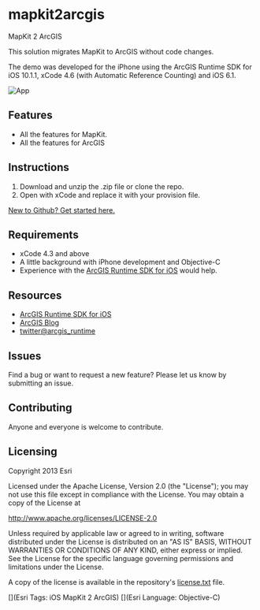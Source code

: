 # mapkit2arcgis

MapKit 2 ArcGIS

This solution migrates MapKit to ArcGIS without code changes.

The demo was developed for the iPhone using the ArcGIS Runtime SDK for iOS 10.1.1, xCode 4.6 (with Automatic Reference Counting) and iOS 6.1. 

![App](https://raw.github.com/Esri/mapkit-2-arcgis/master/image.png)

## Features
* All the features for MapKit.
* All the features for ArcGIS

## Instructions

1. Download and unzip the .zip file or clone the repo.
2. Open with xCode and replace it with your provision file.

[New to Github? Get started here.](https://github.com/)

## Requirements

* xCode 4.3 and above
* A little background with iPhone development and Objective-C
* Experience with the [ArcGIS Runtime SDK for iOS](http://www.esri.com/) would help.

## Resources

* [ArcGIS Runtime SDK for iOS](http://resources.arcgis.com/en/communities/runtime-ios-sdk/)
* [ArcGIS Blog](http://blogs.esri.com/esri/arcgis/)
* [twitter@arcgis_runtime](http://twitter.com/arcgis_runtime)

## Issues

Find a bug or want to request a new feature?  Please let us know by submitting an issue.

## Contributing

Anyone and everyone is welcome to contribute. 

## Licensing
Copyright 2013 Esri

Licensed under the Apache License, Version 2.0 (the "License");
you may not use this file except in compliance with the License.
You may obtain a copy of the License at

   http://www.apache.org/licenses/LICENSE-2.0

Unless required by applicable law or agreed to in writing, software
distributed under the License is distributed on an "AS IS" BASIS,
WITHOUT WARRANTIES OR CONDITIONS OF ANY KIND, either express or implied.
See the License for the specific language governing permissions and
limitations under the License.

A copy of the license is available in the repository's [license.txt]( https://raw.github.com/Esri/switch-basemaps-js/master/license.txt) file.

[](Esri Tags: iOS MapKit 2 ArcGIS)
[](Esri Language: Objective-C)
